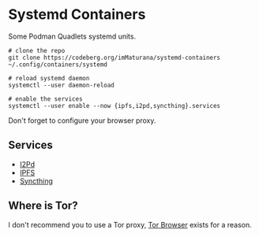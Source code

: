 # Systemd Containers

Some Podman Quadlets systemd units.

```
# clone the repo
git clone https://codeberg.org/imMaturana/systemd-containers ~/.config/containers/systemd

# reload systemd daemon
systemctl --user daemon-reload

# enable the services
systemctl --user enable --now {ipfs,i2pd,syncthing}.services
```

Don't forget to configure your browser proxy.

## Services

- [I2Pd](https://i2pd.website)
- [IPFS](https://ipfs.tech)
- [Syncthing](https://syncthing.net)


## Where is Tor?

I don't recommend you to use a Tor proxy, [Tor Browser](https://www.torproject.org/download/) exists for a reason.
